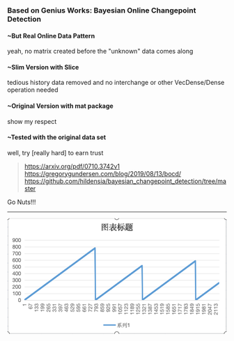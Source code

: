 ### Based on Genius Works: **Bayesian Online Changepoint Detection** 

####  ~But Real Online Data Pattern
yeah, no matrix created before the "unknown" data comes along
####  ~Slim Version with Slice
tedious history data removed and no interchange or other VecDense/Dense operation needed
####  ~Original Version with mat package
show my respect
####  ~Tested with the original data set
well, try [really hard] to earn trust

> https://arxiv.org/pdf/0710.3742v1
> https://gregorygundersen.com/blog/2019/08/13/bocd/
> https://github.com/hildensia/bayesian_changepoint_detection/tree/master


Go Nuts!!!

_______
![My Image](res.png)
